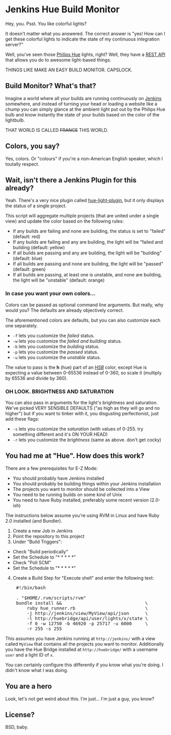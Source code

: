 # Jenkins Hue Build Monitor

Hey, you. Psst. You like colorful lights?

It doesn't matter what you answered. The correct answer is "yes! How can I get these colorful lights to indicate the state of my continuous integration server?"

Well, you've seen those [Philips Hue](http://www.meethue.com/) lights, right? Well, they have a [REST API](http://developers.meethue.com/gettingstarted.html) that allows you do to awesome light-based things.

THINGS LIKE MAKE AN EASY BUILD MONITOR. CAPSLOCK.

## Build Monitor? What's that?

Imagine a world where all your builds are running continuously on [Jenkins](http://jenkins-ci.org/) somewhere, and instead of turning your head or loading a website like a chump you can simply glance at the ambient light put out by the Philips Hue bulb and know instantly the state of your builds based on the color of the lightbulb.

THAT WORLD IS CALLED ~~FRANCE~~ THIS WORLD.

## Colors, you say?

Yes, colors. Or "colours" if you're a non-American English speaker, which I toutally respect.

## Wait, isn't there a Jenkins Plugin for this already?

Yeah. There's a very nice plugin called [hue-light-plugin](https://github.com/jenkinsci/hue-light-plugin), but it only displays the status of a single project.

This script will aggregate multiple projects (that are united under a single view) and update the color based on the following rules:

* If any builds are failing and none are building, the status is set to "failed" (default: red)
* If any builds are failing and any are building, the light will be "failed and building (default: yellow)
* If all builds are passing and any are building, the light will be "building" (default: blue)
* If all builds are passing and none are building, the light will be "passed" (default: green)
* If all builds are passing, at least one is unstable, and none are building, the light will be "unstable" (default: orange)

### In case you want your own colors...

Colors can be passed as optional command line arguments.  But really, why would you?  The defaults are already objectively correct.

The aforementioned colors are defaults, but you can also customize each one separately.

* `-f` lets you customize the _failed_ status.
* `-w` lets you customize the _failed and building_ status.
* `-b` lets you customize the _building_ status.
* `-p` lets you customize the _passed_ status.
* `-u` lets you customize the _unstable_ status.

The value to pass is the __h__ (hue) part of an [_HSB_](http://colorizer.org/) color, except Hue is expecting a value between 0-65536 instead of 0-360, so scale it (multiply by 65536 and divide by 360).

### OH LOOK. BRIGHTNESS AND SATURATION

You can also pass in arguments for the light's brightness and saturation. We've picked VERY SENSIBLE DEFAULTS ("as high as they will go and no higher") but if you want to tinker with it, you disgusting perfectionist, just add these flags:

* `-s` lets you customize the _saturation_ (with values of 0-255. try something different and it's ON YOUR HEAD)
* `-r` lets you customize the _brightness_ (same as above. don't get cocky)

## You had me at "Hue". How does this work?

There are a few prerequisites for E-Z Mode:

* You should probably have Jenkins installed
* You should probably be building things within your Jenkins installation
* The projects you want to monitor should be collected into a View
* You need to be running builds on some kind of Unix
* You need to have Ruby installed, preferably some recent version (2.0-ish)

The instructions below assume you're using RVM in Linux and have Ruby 2.0 installed (and Bundler).

1. Create a new Job in Jenkins
2. Point the repository to this project
3. Under "Build Triggers":
  * Check "Build periodically"
  * Set the Schedule to "* * * * \*"
  * Check "Poll SCM"
  * Set the Schedule to "* * * * *"
4. Create a Build Step for "Execute shell" and enter the following text:

<pre>
    #!/bin/bash
    
    . "$HOME/.rvm/scripts/rvm"
    bundle install &&                               \
        ruby hue_runner.rb                          \
        -j http://jenkins/view/MyView/api/json      \
        -l http://huebridge/api/user/lights/x/state \
        -f 0 -w 12750 -b 46920 -p 25717 -u 6000     \
		-r 255 -s 255
</pre>

This assumes you have Jenkins running at `http://jenkins/` with a view called `MyView` that contains all the projects you want to monitor. Additionally you have the Hue Bridge installed at `http://huebridge/` with a username `user` and a light ID of `x`.

You can certainly configure this differently if you know what you're doing. I didn't know what I was doing.

## You are a hero

Look, let's not get weird about this. I'm just... I'm just a guy, you know?

## License?

BSD, baby.
